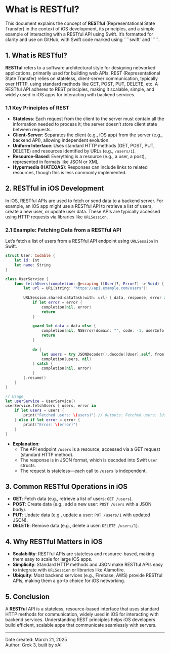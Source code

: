 # What is RESTful?

This document explains the concept of **RESTful** (Representational State Transfer) in the context of iOS development, its principles, and a simple example of interacting with a RESTful API using Swift. It’s formatted for clarity and use on GitHub, with Swift code marked using ````swift` and `````.

## 1. What is RESTful?

**RESTful** refers to a software architectural style for designing networked applications, primarily used for building web APIs. REST (Representational State Transfer) relies on stateless, client-server communication, typically over HTTP, using standard methods like GET, POST, PUT, DELETE, etc. A RESTful API adheres to REST principles, making it scalable, simple, and widely used in iOS apps for interacting with backend services.

### 1.1 Key Principles of REST
- **Stateless**: Each request from the client to the server must contain all the information needed to process it; the server doesn’t store client state between requests.
- **Client-Server**: Separates the client (e.g., iOS app) from the server (e.g., backend API), allowing independent evolution.
- **Uniform Interface**: Uses standard HTTP methods (GET, POST, PUT, DELETE) and resources identified by URLs (e.g., `/users/1`).
- **Resource-Based**: Everything is a resource (e.g., a user, a post), represented in formats like JSON or XML.
- **Hypermedia (HATEOAS)**: Responses can include links to related resources, though this is less commonly implemented.

## 2. RESTful in iOS Development

In iOS, RESTful APIs are used to fetch or send data to a backend server. For example, an iOS app might use a RESTful API to retrieve a list of users, create a new user, or update user data. These APIs are typically accessed using HTTP requests via libraries like `URLSession`.

### 2.1 Example: Fetching Data from a RESTful API
Let’s fetch a list of users from a RESTful API endpoint using `URLSession` in Swift.

```swift
struct User: Codable {
    let id: Int
    let name: String
}

class UserService {
    func fetchUsers(completion: @escaping ([User]?, Error?) -> Void) {
        let url = URL(string: "https://api.example.com/users")!
        
        URLSession.shared.dataTask(with: url) { data, response, error in
            if let error = error {
                completion(nil, error)
                return
            }
            
            guard let data = data else {
                completion(nil, NSError(domain: "", code: -1, userInfo: nil))
                return
            }
            
            do {
                let users = try JSONDecoder().decode([User].self, from: data)
                completion(users, nil)
            } catch {
                completion(nil, error)
            }
        }.resume()
    }
}

// Usage
let userService = UserService()
userService.fetchUsers { users, error in
    if let users = users {
        print("Fetched users: \(users)") // Outputs: Fetched users: [User(id: 1, name: "Alice"), ...]
    } else if let error = error {
        print("Error: \(error)")
    }
}
```

- **Explanation**:
  - The API endpoint `/users` is a resource, accessed via a GET request (standard HTTP method).
  - The response is in JSON format, which is decoded into Swift `User` structs.
  - The request is stateless—each call to `/users` is independent.

## 3. Common RESTful Operations in iOS

- **GET**: Fetch data (e.g., retrieve a list of users: `GET /users`).
- **POST**: Create data (e.g., add a new user: `POST /users` with a JSON body).
- **PUT**: Update data (e.g., update a user: `PUT /users/1` with updated JSON).
- **DELETE**: Remove data (e.g., delete a user: `DELETE /users/1`).

## 4. Why RESTful Matters in iOS

- **Scalability**: RESTful APIs are stateless and resource-based, making them easy to scale for large iOS apps.
- **Simplicity**: Standard HTTP methods and JSON make RESTful APIs easy to integrate with `URLSession` or libraries like Alamofire.
- **Ubiquity**: Most backend services (e.g., Firebase, AWS) provide RESTful APIs, making them a go-to choice for iOS networking.

## 5. Conclusion

A **RESTful** API is a stateless, resource-based interface that uses standard HTTP methods for communication, widely used in iOS for interacting with backend services. Understanding REST principles helps iOS developers build efficient, scalable apps that communicate seamlessly with servers.

---

Date created: March 21, 2025  
Author: Grok 3, built by xAI
